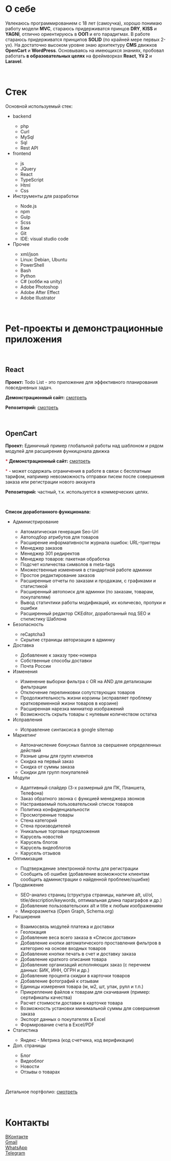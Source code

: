 <h1>О себе</h1>

<p>Увлекаюсь программированием с 18 лет (самоучка), хорошо понимаю работу модели <b>MVC</b>, стараюсь придерживатся принцов <b>DRY</b>, <b>KISS</b> и <b>YAGNI</b>, отлично ориентируюсь в <b>ООП</b> и его парадигмах. В работе стараюсь придерживатся принципов <b>SOLID</b> (по крайней мере первых 2-ух). На достаточно высоком уровне знаю архитектуру <b>CMS</b> движков <b>OpenCart</b> и <b>WordPress</b>. Основываясь на имеющихся знаниях, пробовал работать <b>в образовательных целях</b> на фреймворках <b>React</b>, <b>Yii 2</b> и <b>Laravel</b>.</p>

<br/>

<h1>Стек</h1>

<p>Основной используемый стек:</p>

<ul>
  <li>backend</li>
  <ul>
    <li>php</li>
    <li>Curl</li>
    <li>MySql</li>
    <li>Sql</li>
    <li>Rest API</li>
  </ul>

  <li>frontend</li>
  <ul>
    <li>js</li>
    <li>JQuery</li>
    <li>React</li>
    <li>TypeScript</li>
    <li>Html</li>
    <li>Css</li>
  </ul>

  <li>Инструменты для разработки</li>
  <ul>
    <li>Node.js</li>
    <li>npm</li>
    <li>Gulp</li>
    <li>Scss</li>
    <li>Бэм</li>
    <li>Git</li>
    <li>IDE: visual studio code</li>
  </ul>

  <li>Прочее</li>
  <ul>
    <li>xml/json</li>
    <li>Linux: Debian, Ubuntu</li>
    <li>PowerShell</li>
    <li>Bash</li>
    <li>Python</li>
    <li>C# (хобби на unity)</li>
    <li>Adobe Photoshop</li>
    <li>Adobe After Effect</li>
    <li>Adobe Illustrator</li>
  </ul>
</ul>

<br/>

<h1>Pet-проекты и демонстрационные приложения</h1>

<br/>

<h2>React</h2>

<p><b>Проект:</b> Todo List - это приложение для эффективного планирования повседневных задач.</p>
<p><b>Демонстрационный сайт:</b> <a href="https://neimisis.github.io/react-todos/">смотреть</a></p>
<p><b>Репозиторий:</b> <a href="https://github.com/Neimisis/react-todos">смотреть</a></p>

<br/>

<h2>OpenCart</h2>

<p><b>Проект:</b> Единичный пример глобальной работы над шаблоном и рядом модулей для расширения функицонала движка</p>
<p><b><span style="color:#cf222e">*</span> Демонстрационный сайт:</b> <a href="http://y90893lf.beget.tech/">смотреть</a></p>
<p><span style="color:#cf222e">*</span> - может содержать ограничения в работе в связи с бесплатным тарифом, например невозможность отправки писем после совершения заказа или регистрации нового аккаунта</p>
<p><b>Репозиторий:</b> частный, т.к. используется в коммерческих целях.</p>

<br/>

<p><b>Список доработанного функционала:</b></p>

<ul>
<li>Администрирование</li>
  <ul>
    <li>Автоматическая генерация Seo-Url</li>
    <li>Автоподбор атрибутов для товаров</li>
    <li>Расширение информативности журнала ошибок: URL-триггеры</li>
    <li>Менеджер заказов</li>
    <li>Менеджер 301 редиректов</li>
    <li>Менеджер товаров: пакетная обработка</li>
    <li>Подсчет количества символов в meta-tags</li>
    <li>Множественные изменения в стандартной работе админки</li>
    <li>Простое редактирование заказов</li>
    <li>Расширенные отчеты по заказам и продажам, с графиками и статистикой</li>
    <li>Расширенный автопоиск для админки (по заказам, товарам, покупателям)</li>
    <li>Вывод статичтики работы модификаций, их количесво, пропуки и ошибки</li>
    <li>Расширенный редактор CKEditor, доработанный под SEO и стилистику Шаблона</li>
  </ul>
<li>Безопасность</li>
  <ul>
    <li>reCaptcha3</li>
    <li>Скрытие страницы авторизации в админку</li>
  </ul>
<li>Доставка</li>
  <ul>
    <li>Добавление к заказу трек-номера</li>
    <li>Собственные способы доставки</li>
    <li>Почта России</li>
  </ul>
<li>Изменения</li>
  <ul>
    <li>Изменение выборки фильтра с OR на AND для детализации фильтрации</li>
    <li>Отключение перелинковки сопутствующих товаров</li>
    <li>Продолжительность жизни корзины (исправляет проблему кратковременной жизни товаров в корзине)</li>
    <li>Расширенная нарезка миниатюр изображений</li>
    <li>Возможность скрыть товары с нулевым количеством остатка</li>
  </ul>
<li>Исправления</li>
  <ul>
    <li>Исправление синтаксиса в google sitemap</li>
  </ul>
<li>Маркетинг</li>
  <ul>
    <li>Автоначисление бонусных баллов за свершение определенных действий</li>
    <li>Разные цены для групп клиентов</li>
    <li>Скидка на первый заказ</li>
    <li>Скидка от суммы заказа</li>
    <li>Скидки для групп покупателей</li>
  </ul>
<li>Модули</li>
  <ul>
    <li>Адаптивный слайдер (3-х размерный для ПК, Планшета, Телефона)</li>
    <li>Заказ обратного звонка с функцией менеджера звонков</li>
    <li>Настраиваемый пользовательский список товаров</li>
    <li>Политика конфиденциальности</li>
    <li>Просмотренные товары</li>
    <li>Стена категорий</li>
    <li>Стена производителей</li>
    <li>Уникальные торговые предложения</li>
    <li>Карусель новостей</li>
    <li>Карусель блогов</li>
    <li>Карусель видеоблогов</li>
    <li>Карусель отзывов</li>
  </ul>
<li>Оптимизация</li>
  <ul>
    <li>Подтверждение электронной почты для регистрации</li>
    <li>Сообщить об ошибке (добавление возможности клиентам сообщить администрации о найденной проблеме/ошибке)</li>
  </ul>
<li>Продвижение</li>
  <ul>
    <li>SEO-анализ страниц (структура страницы, наличие alt, ul/ol, title/description/keywords, оптимальная длина параграфов и др.)</li>
    <li>Добавление пользовательских alt и title к любым изображениям</li>
    <li>Микроразметка (Open Graph, Schema.org)</li>
  </ul>
<li>Расширения</li>
  <ul>
    <li>Взаимосвязь модулей платежа и доставки</li>
    <li>Геолокация</li>
    <li>Добавление веса всего заказа в «Список доставки»</li>
    <li>Добавление кнопки автоматического проставления фильтров в категорию на основе входных товаров</li>
    <li>Добавление кнопки печать в счет и доставку заказа</li>
    <li>Добавление краткого описания товара</li>
    <li>Добавление организаций исполняющих заказ (с перечнем данных: БИК, ИНН, ОГРН и др.)</li>
    <li>Добавление процента скидки в карточки товаров</li>
    <li>Добавление фотографий к отзывам</li>
    <li>Единицы измерения товара (м, м2, шт, упак, рулл и т.п.)</li>
    <li>Прикрепление файлов к товарам для скачивания (пример: сертификаты качества)</li>
    <li>Расчет стоимости доставки в карточке товара</li>
    <li>Возможность установки минимальной суммы для совершения заказа</li>
    <li>Экспорт данных о покупателях в Excel</li>
    <li>Формирование счета в Excel/PDF</li>
  </ul>
<li>Статистика</li>
  <ul>
    <li>Яндекс - Метрика (код счетчика, код верификации)</li>
  </ul>
<li>Доп. страницы</li>
  <ul>
    <li>Блог</li>
    <li>Видеоблог</li>
    <li>Новости</li>
    <li>Отзывы о товарах</li>
  </ul>
</ul>

<br/>

<p>Детальное портфолио: <a href="https://drive.google.com/file/d/1GZ4cdVmMCtRQDObL6Yav0OXqzWM_ww4T/view?usp=share_link">смотреть</a></p>

<br/>

# Контакты
[ВКонтакте](https://vk.com/khodasevich_anton_eduardovich)  
[Gmail](mailto:khodasevich.anton.eduardovich@gmail.com)  
[WhatsApp](https://api.whatsapp.com/send?phone=79045799910)  
[Telegram](https://t.me/@Anton_Khodasevich")
